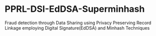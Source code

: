 # PPRL-DSI-EdDSA-Superminhash
Fraud detection through Data Sharing using Privacy Preserving Record Linkage employing Digital Signature(EdDSA) and Minhash Techniques
